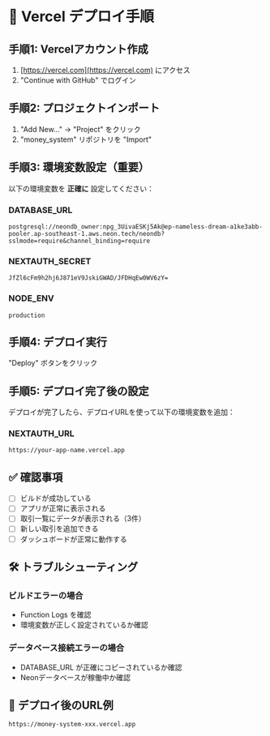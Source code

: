 # 🚀 Vercel デプロイ手順

## 手順1: Vercelアカウント作成
1. [https://vercel.com](https://vercel.com) にアクセス
2. "Continue with GitHub" でログイン

## 手順2: プロジェクトインポート
1. "Add New..." → "Project" をクリック
2. "money_system" リポジトリを "Import"

## 手順3: 環境変数設定（重要）
以下の環境変数を **正確に** 設定してください：

### DATABASE_URL
```
postgresql://neondb_owner:npg_3UivaESKj5Ak@ep-nameless-dream-a1ke3abb-pooler.ap-southeast-1.aws.neon.tech/neondb?sslmode=require&channel_binding=require
```

### NEXTAUTH_SECRET
```
JfZl6cFm9h2hj6J871eV9JskiGWAD/JFDHqEw0WV6zY=
```

### NODE_ENV
```
production
```

## 手順4: デプロイ実行
"Deploy" ボタンをクリック

## 手順5: デプロイ完了後の設定
デプロイが完了したら、デプロイURLを使って以下の環境変数を追加：

### NEXTAUTH_URL
```
https://your-app-name.vercel.app
```

## ✅ 確認事項
- [ ] ビルドが成功している
- [ ] アプリが正常に表示される
- [ ] 取引一覧にデータが表示される（3件）
- [ ] 新しい取引を追加できる
- [ ] ダッシュボードが正常に動作する

## 🛠️ トラブルシューティング
### ビルドエラーの場合
- Function Logs を確認
- 環境変数が正しく設定されているか確認

### データベース接続エラーの場合
- DATABASE_URL が正確にコピーされているか確認
- Neonデータベースが稼働中か確認

## 📱 デプロイ後のURL例
```
https://money-system-xxx.vercel.app
```
